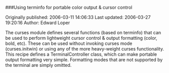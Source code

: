 ###Using terminfo for portable color output & cursor control

Originally published: 2006-03-11 14:06:33
Last updated: 2006-03-27 19:20:16
Author: Edward Loper

The curses module defines several functions (based on terminfo) that can be used to perform lightweight cursor control & output formatting (color, bold, etc).  These can be used without invoking curses mode (curses.initwin) or using any of the more heavy-weight curses functionality.  This recipe defines a TerminalController class, which can make portable output formatting very simple.  Formatting modes that are not supported by the terminal are simply omitted.